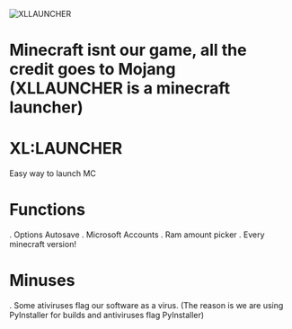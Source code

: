 ![XLLAUNCHER](https://github.com/vkhainousky/XL-LAUNCHER/blob/main/assets/title.png?raw=true)
# Minecraft isnt our game, all the credit goes to Mojang (XLLAUNCHER is a minecraft launcher)

# XL:LAUNCHER
Easy way to launch MC

# Functions
. Options Autosave
. Microsoft Accounts
. Ram amount picker
. Every minecraft version!

# Minuses
. Some ativiruses flag our software as a virus. (The reason is we are using PyInstaller for builds and antiviruses flag PyInstaller)

